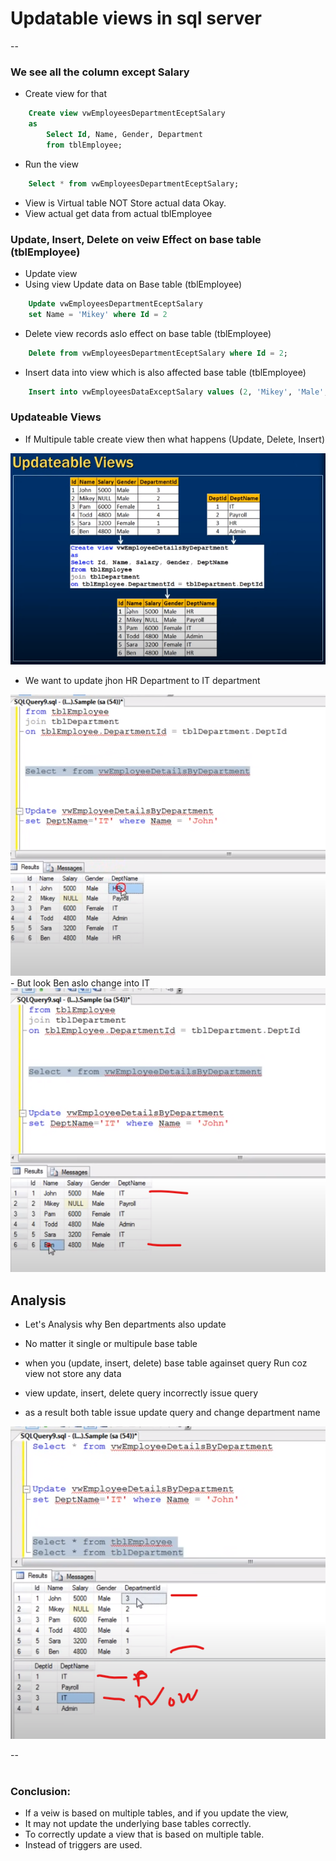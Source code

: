 
# Updatable views in sql server
--
### We see all the column except Salary 
- Create view for that
```sql
    Create view vwEmployeesDepartmentEceptSalary
    as 
        Select Id, Name, Gender, Department
        from tblEmployee;
```

- Run the view 

```sql
    Select * from vwEmployeesDepartmentEceptSalary;
```

- View is Virtual table NOT Store actual data Okay.
- View actual get data from actual tblEmployee 

### Update, Insert, Delete on veiw Effect on base table (tblEmployee)

- Update view 
- Using view Update data on Base table (tblEmployee)

```sql
    Update vwEmployeesDepartmentEceptSalary
    set Name = 'Mikey' where Id = 2
```

- Delete view records aslo effect on base table (tblEmployee)

```sql
    Delete from vwEmployeesDepartmentEceptSalary where Id = 2;
```

- Insert data into view which is also affected base table (tblEmployee)

```sql 
    Insert into vwEmployeesDataExceptSalary values (2, 'Mikey', 'Male', 2);
```

### Updateable Views
- If Multipule table create view then what happens (Update, Delete, Insert)

<img src="./img/C_2.png" />

- We want to update jhon HR Department to IT department 

<img src="./img/C_3.png" />
- But look Ben aslo change into IT

<img src="./img/C_4.png" />

## Analysis
- Let's Analysis why Ben departments also update 

- No matter it single or multipule base table 

- when you (update, insert, delete) base table againset query Run coz view not store any data 

- view update, insert, delete query incorrectly issue query 
 
 - as a result both table issue update query and change department name

<img src="./img/C_5.png" />

-- 
#
### Conclusion:
- If a veiw is based on multiple tables, and if you update the view, 
- It may not update the underlying base tables correctly.
- To correctly update a view that is based on multiple table.
- Instead of triggers are used.

